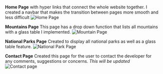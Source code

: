 **Home Page**
with hyper links that connect the whole website together.
I created a navbar that makes the transition between pages more smooth and less difficult
![Home Page](https://github.com/user-attachments/assets/39f64fb6-d73f-45c1-a172-fb2d8f4ca21c)

**Mountains Page**
This page has a drop down function that lists all mountains with a glass table I implemented.
![Mountain Page](https://github.com/user-attachments/assets/7df0fe0e-682b-4f91-aa1d-aa5d413154ce)

**National Parks Page** 
Created to display all national parks as well as a glass table feature.
![National Park Page](https://github.com/user-attachments/assets/3fef4d64-608f-4e06-ac12-1c7adf63465f)

**Contact Page**
Created this page for the user to contact the developer for any comments, suggestions or concerns. *This will be updated*
![Contact page](https://github.com/user-attachments/assets/3416ed5f-d139-4ee5-b9a0-ca0545e6d87e)
